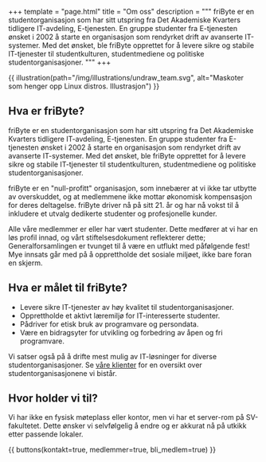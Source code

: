 +++
template = "page.html"
title = "Om oss"
description = """
friByte er en studentorganisasjon som har sitt utspring fra Det Akademiske Kvarters tidligere IT-avdeling, E-tjenesten. En gruppe studenter fra E-tjenesten ønsket i 2002 å starte en organisasjon som rendyrket drift av avanserte IT-systemer. Med det ønsket, ble friByte opprettet for å levere sikre og stabile IT-tjenester til studentkulturen, studentmediene og politiske studentorganisasjoner. 
"""
+++

{{ illustration(path="/img/illustrations/undraw_team.svg", alt="Maskoter som henger opp Linux distros. Illustrasjon") }}

## Hva er friByte?

friByte er en studentorganisasjon som har sitt utspring fra Det Akademiske Kvarters tidligere IT-avdeling, E-tjenesten. En gruppe studenter fra E-tjenesten ønsket i 2002 å starte en organisasjon som rendyrket drift av avanserte IT-systemer. Med det ønsket, ble friByte opprettet for å levere sikre og stabile IT-tjenester til studentkulturen, studentmediene og politiske studentorganisasjoner.

friByte er en "null-profitt" organisasjon, som innebærer at vi ikke tar utbytte av overskuddet, og at medlemmene ikke mottar økonomisk kompensasjon for deres deltagelse. friByte driver nå på sitt 21. år og har nå vokst til å inkludere et utvalg dedikerte studenter og profesjonelle kunder.

Alle våre medlemmer er eller har vært studenter. Dette medfører at vi har en løs profil innad, og vårt stiftelsesdokument reflekterer dette; Generalforsamlingen er tvunget til å være en utflukt med påfølgende fest! Mye innsats går med på å opprettholde det sosiale miljøet, ikke bare foran en skjerm.

## Hva er målet til friByte?

- Levere sikre IT-tjenester av høy kvalitet til studentorganisasjoner.
- Opprettholde et aktivt læremiljø for IT-interesserte studenter.
- Pådriver for etisk bruk av programvare og persondata.
- Være en bidragsyter for utvikling og forbedring av åpen og fri programvare.

Vi satser også på å drifte mest mulig av IT-løsninger for diverse studentorganisasjoner. Se [våre klienter](/klienter) for en oversikt over studentorganisasjonene vi bistår.

## Hvor holder vi til?

Vi har ikke en fysisk møteplass eller kontor, men vi har et server-rom på SV-fakultetet. Dette ønsker vi selvfølgelig å endre og er akkurat nå på utkikk etter passende lokaler.

{{ buttons(kontakt=true, medlemmer=true, bli_medlem=true) }}
